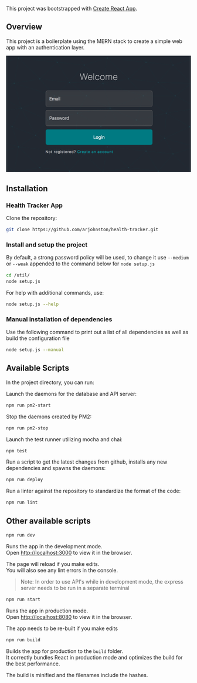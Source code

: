 This project was bootstrapped with [Create React App](https://github.com/facebookincubator/create-react-app).

## Overview
This project is a boilerplate using the MERN stack to create a simple web app with an authentication layer.

<p align='center'>
  <img src='https://github.com/arjohnston/boilerplates/blob/master/mern-auth/public/example.png' width='600' alt='start up'>
</p>

## Installation

### Health Tracker App

Clone the repository:
```sh
git clone https://github.com/arjohnston/health-tracker.git
```

### Install and setup the project

By default, a strong password policy will be used, to change it use `--medium` or `--weak` appended to the command below for `node setup.js`
```sh
cd /util/
node setup.js
```

For help with additional commands, use:
```sh
node setup.js --help
```

### Manual installation of dependencies

Use the following command to print out a list of all dependencies as well as build the configuration file
```sh
node setup.js --manual
```

## Available Scripts

In the project directory, you can run:

Launch the daemons for the database and API server:
```sh
npm run pm2-start
```

Stop the daemons created by PM2:
```sh
npm run pm2-stop
```

Launch the test runner utilizing mocha and chai:
```sh
npm test
```

Run a script to get the latest changes from github, installs any new dependencies and spawns the daemons:
```sh
npm run deploy
```

Run a linter against the repository to standardize the format of the code:
```sh
npm run lint
```


## Other available scripts

```sh
npm run dev
```

Runs the app in the development mode.<br>
Open [http://localhost:3000](http://localhost:3000) to view it in the browser.

The page will reload if you make edits.<br>
You will also see any lint errors in the console.

> Note: In order to use API's while in development mode, the express server needs to be run in a separate terminal

```sh
npm run start
```

Runs the app in production mode.<br>
Open [http://localhost:8080](http://localhost:8080) to view it in the browser.

The app needs to be re-built if you make edits<br>

```sh
npm run build
```

Builds the app for production to the `build` folder.<br>
It correctly bundles React in production mode and optimizes the build for the best performance.

The build is minified and the filenames include the hashes.<br>
